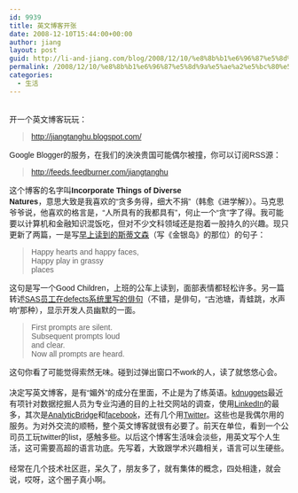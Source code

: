 ```yaml
---
id: 9939
title: 英文博客开张
date: 2008-12-10T15:44:00+00:00
author: jiang
layout: post
guid: http://li-and-jiang.com/blog/2008/12/10/%e8%8b%b1%e6%96%87%e5%8d%9a%e5%ae%a2%e5%bc%80%e5%bc%a0/
permalink: /2008/12/10/%e8%8b%b1%e6%96%87%e5%8d%9a%e5%ae%a2%e5%bc%80%e5%bc%a0/
categories:
  - 生活
---
```

<div>
   
</div>

<div>
  <font face="Arial">开一个英文博客玩玩：</font>
</div>

<blockquote dir="ltr" style="margin-right:0px">
  <div>
    <font face="Arial"><a href="http://jiangtanghu.blogspot.com/">http://jiangtanghu.blogspot.com/</a></font>
  </div>
</blockquote>

<div>
  <font face="Arial">Google Blogger的服务，在我们的泱泱贵国可能偶尔被撞，你可以订阅RSS源：</font>
</div>

<blockquote dir="ltr" style="margin-right:0px">
  <div>
    <font face="Arial"><a href="http://feeds.feedburner.com/jiangtanghu">http://feeds.feedburner.com/jiangtanghu</a></font>
  </div>
</blockquote>

<div>
  <font face="Arial">这个博客的名字叫<strong>Incorporate Things of Diverse<br /> Natures</strong>，意思大致是我喜欢的“贪多务得，细大不捐”（韩愈《进学解》）。马克思爷爷说，他喜欢的格言是，“人所具有的我都具有”，何止一个“贪”字了得。我可能要以计算机和金融知识混饭吃，但对不少文科领域还是抱着一股持久的兴趣。现只更新了两篇，一是写<a href="http://jiangtanghu.blogspot.com/2008/12/happy-grow-up.html">早上读到的斯蒂文森</a>（写《金银岛》的那位）的句子：</font>
</div>

<blockquote dir="ltr" style="margin-right:0px">
  <div>
    <font face="Arial">Happy hearts and happy faces,<br />Happy play in grassy<br /> places</font>
  </div>
</blockquote>

<div>
  <font face="Arial">这句是写一个Good Children，上班的公车上读到，面部表情都轻松许多。另一篇转述<a href="http://jiangtanghu.blogspot.com/2008/12/haiku-from-sas-r-staff.html">SAS员工在defects系统里写的俳句</a>（不错，是俳句，“古池塘，青蛙跳，水声响”那种），显示开发人员幽默的一面。</font>
</div>

<blockquote dir="ltr" style="margin-right:0px">
  <div>
    <font face="Arial">First prompts are silent. <br />Subsequent prompts loud<br /> and clear. <br />Now all prompts are heard. </font>
  </div>
</blockquote>

<div>
  <font face="Arial">这句你看了可能觉得索然无味。碰到过弹出窗口不work的人，读了就悠悠心会。</font>
</div>

<div>
   
</div>

<div>
  <font face="Arial">决定写英文博客，是有“媚外”的成分在里面，不止是为了练英语。<a href="http://www.kdnuggets.com/polls/2008/social-networks-for-analytics-data-mining.htm">kdnuggets</a>最近有项针对数据挖掘人员为专业沟通的目的上社交网站的调查，使用<a href="http://www.linkedin.com/">LinkedIn</a>的最多，其次是<a href="http://www.analyticbridge.com/">AnalyticBridge</a>和<a href="http://www.facebook.com/">facebook</a>，还有几个用<a href="http://twitter.com/">Twitter</a>。这些也是我偶尔用的服务。为对外交流的顺畅，整个英文博客就很有必要了。前天在单位，看到一个公司员工玩twitter的list，感触多些。以后这个博客生活味会淡些，用英文写个人生活，这可需要高超的语言功底。先写着，大致跟学术兴趣相关，语言可以生硬些。</font>
</div>

<div>
  <font face="Arial"></font> 
</div>

<div>
  <font face="Arial">经常在几个技术社区逛，呆久了，朋友多了，就有集体的概念，四处相逢，就会说，哎呀，这个圈子真小啊。</font>
</div>